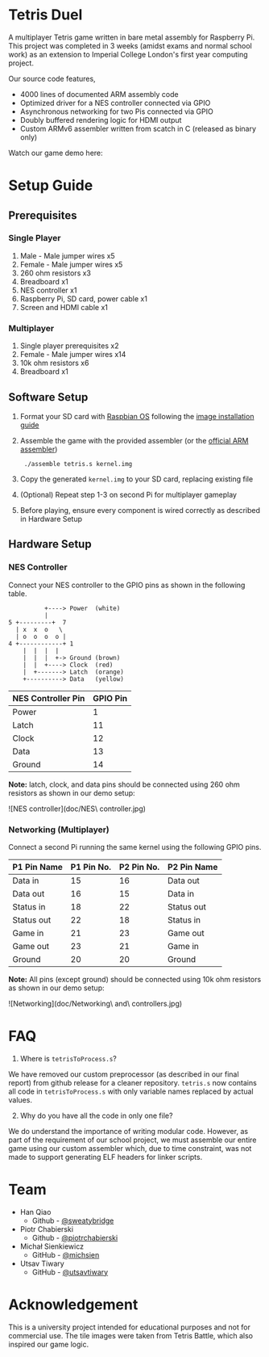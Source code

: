 # Tetris Duel

A multiplayer Tetris game written in bare metal assembly for Raspberry Pi. This project was completed in 3 weeks (amidst exams and normal school work) as an extension to Imperial College London's first year computing project.

Our source code features,

* 4000 lines of documented ARM assembly code
* Optimized driver for a NES controller connected via GPIO
* Asynchronous networking for two Pis connected via GPIO
* Doubly buffered rendering logic for HDMI output
* Custom ARMv6 assembler written from scatch in C (released as binary only)

Watch our game demo here:

# Setup Guide
## Prerequisites
### Single Player

1. Male - Male jumper wires x5
2. Female - Male jumper wires x5
3. 260 ohm resistors x3
5. Breadboard x1
4. NES controller x1
6. Raspberry Pi, SD card, power cable x1
7. Screen and HDMI cable x1

### Multiplayer

1. Single player prerequisites x2
8. Female - Male jumper wires x14
8. 10k ohm resistors x6
8. Breadboard x1

## Software Setup

1. Format your SD card with [Raspbian OS](http://www.raspberrypi.org/downloads/) following the [image installation guide](http://www.raspberrypi.org/documentation/installation/installing-images/README.md)
1. Assemble the game with the provided assembler (or the [official ARM assembler](https://launchpad.net/gcc-arm-embedded))

		./assemble tetris.s kernel.img

2. Copy the generated `kernel.img` to your SD card, replacing existing file
3. (Optional) Repeat step 1-3 on second Pi for multiplayer gameplay
4. Before playing, ensure every component is wired correctly as described in Hardware Setup

## Hardware Setup
### NES Controller

Connect your NES controller to the GPIO pins as shown in the following table.

	          +----> Power  (white)
	          |
	5 +---------+  7    
	  | x  x  o   \     
	  | o  o  o  o |    
	4 +------------+ 1  
	    |  |  |  |
	    |  |  |  +-> Ground (brown)
	    |  |  +----> Clock  (red)
	    |  +-------> Latch  (orange)
	    +----------> Data   (yellow)

| NES Controller Pin | GPIO Pin |
|--------------------|----------|
| Power              | 1        |
| Latch              | 11       |
| Clock              | 12       |
| Data               | 13       |
| Ground             | 14       |

**Note:** latch, clock, and data pins should be connected using 260 ohm resistors as shown in our demo setup:

![NES controller](doc/NES\ controller.jpg)

### Networking (Multiplayer)

Connect a second Pi running the same kernel using the following GPIO pins.

| P1 Pin Name | P1 Pin No. | P2 Pin No. | P2 Pin Name |
|-------------|------------|------------|-------------|
| Data in     | 15         | 16         | Data out    |
| Data out    | 16         | 15         | Data in     |
| Status in   | 18         | 22         | Status out  |
| Status out  | 22         | 18         | Status in   |
| Game in     | 21         | 23         | Game out    |
| Game out    | 23         | 21         | Game in     |
| Ground      | 20         | 20         | Ground      |

**Note:** All pins (except ground) should be connected using 10k ohm resistors as shown in our demo setup:

![Networking](doc/Networking\ and\ controllers.jpg)

# FAQ

1. Where is `tetrisToProcess.s`?

  We have removed our custom preprocessor (as described in our final report) from github release for a cleaner repository. `tetris.s` now contains all code in `tetrisToProcess.s` with only variable names replaced by actual values.

2. Why do you have all the code in only one file?

  We do understand the importance of writing modular code. However, as part of the requirement of our school project, we must assemble our entire game using our custom assembler which, due to time constraint, was not made to support generating ELF headers for linker scripts.

# Team

* Han Qiao
  * Github - [@sweatybridge](https://github.com/sweatybridge)
* Piotr Chabierski
  * Github - [@piotrchabierski](https://github.com/piotrchabierski)
* Michał Sienkiewicz
  * GitHub - [@michsien](https://github.com/michsien)
* Utsav Tiwary
  * GitHub - [@utsavtiwary](https://github.com/utsavtiwary)

# Acknowledgement

This is a university project intended for educational purposes and not for commercial use. The tile images were taken from Tetris Battle, which also inspired our game logic.
